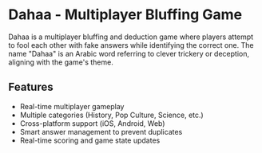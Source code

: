 # Dahaa - Multiplayer Bluffing Game

Dahaa is a multiplayer bluffing and deduction game where players attempt to fool each other with fake answers while identifying the correct one. The name "Dahaa" is an Arabic word referring to clever trickery or deception, aligning with the game's theme.

## Features

- Real-time multiplayer gameplay
- Multiple categories (History, Pop Culture, Science, etc.)
- Cross-platform support (iOS, Android, Web)
- Smart answer management to prevent duplicates
- Real-time scoring and game state updates
